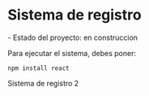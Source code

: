 <h1> Sistema de registro </h1>
- Estado del proyecto: en construccion 

Para ejecutar el sistema, debes poner:

```npm install react```

Sistema de registro 2
